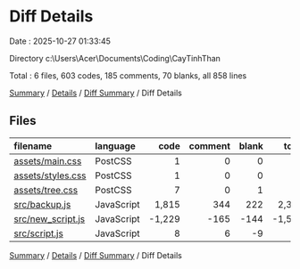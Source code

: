 # Diff Details

Date : 2025-10-27 01:33:45

Directory c:\\Users\\Acer\\Documents\\Coding\\CayTinhThan

Total : 6 files,  603 codes, 185 comments, 70 blanks, all 858 lines

[Summary](results.md) / [Details](details.md) / [Diff Summary](diff.md) / Diff Details

## Files
| filename | language | code | comment | blank | total |
| :--- | :--- | ---: | ---: | ---: | ---: |
| [assets/main.css](/assets/main.css) | PostCSS | 1 | 0 | 0 | 1 |
| [assets/styles.css](/assets/styles.css) | PostCSS | 1 | 0 | 0 | 1 |
| [assets/tree.css](/assets/tree.css) | PostCSS | 7 | 0 | 1 | 8 |
| [src/backup.js](/src/backup.js) | JavaScript | 1,815 | 344 | 222 | 2,381 |
| [src/new\_script.js](/src/new_script.js) | JavaScript | -1,229 | -165 | -144 | -1,538 |
| [src/script.js](/src/script.js) | JavaScript | 8 | 6 | -9 | 5 |

[Summary](results.md) / [Details](details.md) / [Diff Summary](diff.md) / Diff Details
